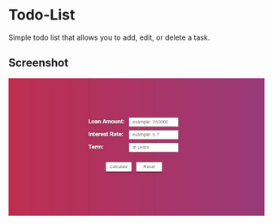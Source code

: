 # Todo-List
Simple todo list that allows you to add, edit, or delete a task.

## Screenshot
![Enter Info](https://raw.githubusercontent.com/matthewmck/Amortization-Calculator/master/Screenshots/enter%20info.JPG)
